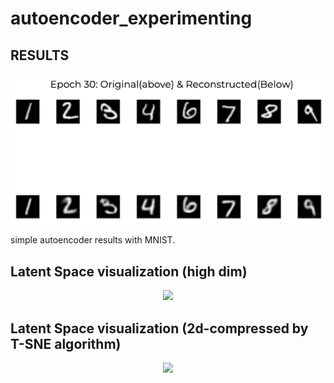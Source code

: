 # autoencoder_experimenting
## RESULTS

<p align="center">
  <img src="https://github.com/henryhmko/autoencoder_experimenting/blob/main/misc/autoencoder_mnist.png" width="640"/>
</p>

simple autoencoder results with MNIST.

## Latent Space visualization (high dim)
<p align="center">
  <img src="https://github.com/henryhmko/autoencoder_experimenting/blob/main/misc/laten_space_vis_HIGH_DIM.png" width="640"/>
</p>

## Latent Space visualization (2d-compressed by T-SNE algorithm)
<p align="center">
  <img src="https://github.com/henryhmko/autoencoder_experimenting/blob/main/misc/laten_space_vis_TSNE.png" width="640"/>
</p>
